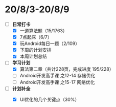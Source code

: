 # 20/8/3-20/8/9

* [ ] **日常打卡**
  * [x] 一道算法题（15/1763）
  * [x] 7点起床（6/7）
  * [x] 玩Android每日一题（2/109）
  * [x] 下周的计划安排
  * [x] 本周计划总结
* [ ] **学习计划**
  * [x] 算法第二章（共计228页，完成进度 195/228）
  * [ ] Android开发高手课 之12-14 存储优化
  * [ ] Android开发高手课 之15-17 网络优化
* [ ] **计划补全**
  * [x] UI优化的几个关键点（30%）

